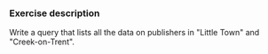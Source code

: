 ### Exercise description
Write a query that lists all the data on publishers in "Little Town" and "Creek-on-Trent". 